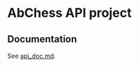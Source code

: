 # AbChess API project

## Documentation
See [api_doc.md](https://github.com/Nimzozo/ab-chess/blob/master/js/abChess-0.1/api_doc.md).
